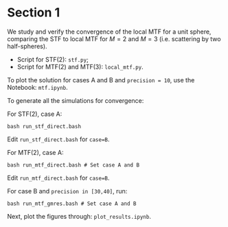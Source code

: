 # Section 1

We study and verify the convergence of the local MTF for a unit sphere, comparing the STF to local MTF for $M=2$ and $M=3$ (i.e. scattering by two half-spheres).

- Script for STF(2): `stf.py`;
- Script for MTF(2) and MTF(3): `local_mtf.py`.

To plot the solution for cases A and B and `precision = 10`, use the Notebook: `mtf.ipynb`.

To generate all the simulations for convergence:

For STF(2), case A:

```
bash run_stf_direct.bash
```

Edit `run_stf_direct.bash` for `case=B`.

For MTF(2), case A:

```
bash run_mtf_direct.bash # Set case A and B
```

Edit `run_mtf_direct.bash` for `case=B`.

For case B and `precision in [30,40]`, run:

```
bash run_mtf_gmres.bash # Set case A and B
```

Next, plot the figures through: `plot_results.ipynb`.

